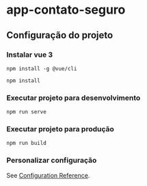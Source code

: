 # app-contato-seguro

## Configuração do projeto

### Instalar vue 3
```
npm install -g @vue/cli
```

```
npm install
```

### Executar projeto para desenvolvimento
```
npm run serve
```

### Executar projeto para produção
```
npm run build
```


### Personalizar configuração
See [Configuration Reference](https://cli.vuejs.org/config/).
